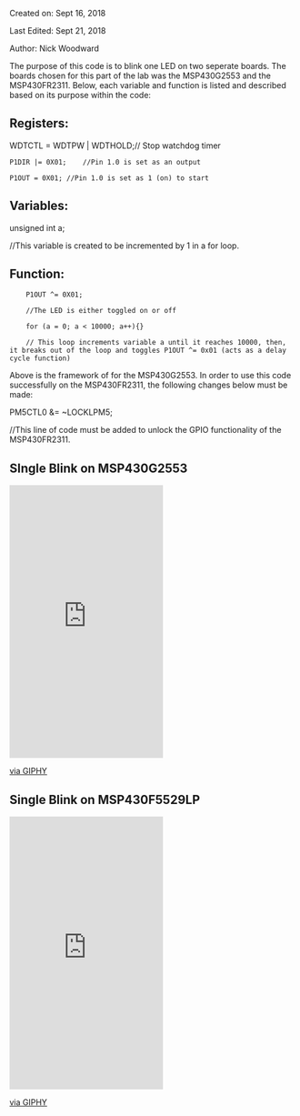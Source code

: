 Created on: Sept 16, 2018

Last Edited: Sept 21, 2018

Author: Nick Woodward

The purpose of this code is to blink one LED on two seperate boards. The boards chosen for this part of the lab was the MSP430G2553 and the MSP430FR2311. Below, each variable and function is listed and described based on its purpose within the code:

## Registers:

 WDTCTL = WDTPW | WDTHOLD;// Stop watchdog timer

    P1DIR |= 0X01;    //Pin 1.0 is set as an output

    P1OUT = 0X01; //Pin 1.0 is set as 1 (on) to start


## Variables: 

unsigned int a;

//This variable is created to be incremented by 1 in a for loop.

## Function:

        P1OUT ^= 0X01;
        
        //The LED is either toggled on or off
        
        for (a = 0; a < 10000; a++){}
        
        // This loop increments variable a until it reaches 10000, then, it breaks out of the loop and toggles P1OUT ^= 0x01 (acts as a delay cycle function)

Above is the framework of for the MSP430G2553. In order to use this code successfully on the MSP430FR2311, the following changes below must be made:

PM5CTL0 &= ~LOCKLPM5; 

//This line of code must be added to unlock the GPIO functionality of the MSP430FR2311.
                            
                               
  ## SIngle Blink on MSP430G2553
  
  <iframe src="https://giphy.com/embed/3l6DRgewbpjEjEZg9t" width="270" height="480" frameBorder="0" class="giphy-embed" allowFullScreen></iframe><p><a href="https://giphy.com/gifs/3l6DRgewbpjEjEZg9t">via GIPHY</a></p>
  
  ## Single Blink on MSP430F5529LP
  
  <iframe src="https://giphy.com/embed/YiJPjTid1KcOryWnp6" width="270" height="480" frameBorder="0" class="giphy-embed" allowFullScreen></iframe><p><a href="https://giphy.com/gifs/YiJPjTid1KcOryWnp6">via GIPHY</a></p>
  
  
